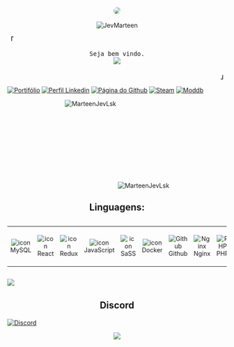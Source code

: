 <div align="center">
  <img src="https://i.pinimg.com/736x/be/82/9b/be829bcfc8fef59967c83a7e2201034c.jpg" width="128" heigth="128" style="border-radius: 60%;"><br>
 </div>
 <p align="center"> <img src="https://komarev.com/ghpvc/?username=MarteenJevLsk&label=Profile%20views&color=blueviolet&style=flat" alt="JevMarteen" /> </p>


<p align="left"><strong><samp>「</samp></strong></p>
  <p align="center">
    <samp>
    Seja bem vindo.
      <br>
        <image src="https://readme-typing-svg.herokuapp.com?font=Space+Mono&weight=900&size=12&duration=3000&pause=1000&color=97a4e2&center=true&width=410&height=45&lines=A+%C3%BAnica+coisa+que+se+perde+para+sempre+%C3%A9+o+tempo.;Seu+valor+n%C3%A3o+depende+da+opni%C3%A3o+de+ningu%C3%A9m.;Um+peda%C3%A7o+de+mim+se+vai%2C+e+com+ele%2C+meus+erros.">
    </samp>
  </p>
<p align="right"><strong><samp>」</samp></strong></p>

[![Portifólio](https://img.shields.io/badge/Portifólio-6438d1?style=for-the-badge)](https://marteenjevlsk.github.io/)
[![Perfil Linkedin](https://img.shields.io/badge/Perfil%20Linkedin-432959?style=for-the-badge)](https://www.linkedin.com/in/m%C3%A1rcio-reno-1a2424369/)
[![Página do Github](https://img.shields.io/badge/Página%20do%20Github-432959?style=for-the-badge)](https://marteenjevlsk.github.io/)
[![Steam](https://img.shields.io/badge/Steam-0d1117?style=for-the-badge&logo=steam&logoColor=white)](https://steamcommunity.com/id/_jeweljev/)
[![Moddb](https://img.shields.io/badge/moddb-a8131f?style=for-the-badge)](https://www.moddb.com/members/jevlsk)

<div style="text-align: center;">
  <div style="display: inline-block; height: 100%;">
    <picture>
      <source media="(prefers-color-scheme: dark)" srcset="https://github-readme-stats.vercel.app/api/top-langs?username=MarteenJevLsk&show_icons=true&theme=radical&locale=pt-br&layout=compact" />
      <source media="(prefers-color-scheme: light)" srcset="https://github-readme-stats.vercel.app/api/top-langs?username=MarteenJevLsk&show_icons=true&locale=pt-br&layout=compact" />
      <img align="left" src="https://github-readme-stats.vercel.app/api/top-langs?username=MarteenJevLsk&show_icons=true&theme=radical&locale=pt-br&layout=compact" alt="MarteenJevLsk" style="height: 200px;" />
    </picture>
  </div>

  <div style="display: inline-block; height: 100%;">
    <picture>
      <source media="(prefers-color-scheme: dark)" srcset="https://github-readme-stats.vercel.app/api?username=MarteenJevLsk&show_icons=true&theme=radical&locale=pt-br" />
      <source media="(prefers-color-scheme: light)" srcset="https://github-readme-stats.vercel.app/api?username=MarteenJevLsk&show_icons=true&locale=pt-br" />
      <img align="center" src="https://github-readme-stats.vercel.app/api?username=MartenJevLsk&show_icons=true&theme=radical&locale=pt-br" alt="MarteenJevLsk" style="height: 200px;" />
    </picture>
  </div>
</div>

<h2 align="center">Linguagens:</h2>
<div style="display: flex; align-items: flex-start; align: center">
<table align="center">
  <tr>
    <td align="center" width="96">
        <img src="https://techstack-generator.vercel.app/mysql-icon.svg" alt="icon" width="65" height="65" alt="MySQL" />
      <br>MySQL
    </td>
    <td align="center" width="96">
        <img src="https://techstack-generator.vercel.app/react-icon.svg" alt="icon" width="65" height="65" alt="React"/>
      <br>React
    </td>
    <td align="center" width="96">
        <img src="https://techstack-generator.vercel.app/redux-icon.svg" alt="icon" width="65" height="65" alt="Redux"/>
      <br>Redux
    </td>
    <td align="center" width="96">
        <img src="https://techstack-generator.vercel.app/js-icon.svg" alt="icon" width="65" height="65" alt="Javascript JS"/>
      <br>JavaScript
    </td>
    <td align="center" width="96">
        <img src="https://techstack-generator.vercel.app/sass-icon.svg" alt="icon" width="65" height="65" alt="SaSS"/>
      <br>SaSS
    </td>
    <td align="center" width="96">
        <img src="https://techstack-generator.vercel.app/docker-icon.svg" alt="icon" width="65" height="65" alt="Docker"/>
      <br>Docker
    </td>
    <td align="center" width="96"> 
        <img src="https://techstack-generator.vercel.app/github-icon.svg" width="65" height="65" alt="Github" />
      <br>Github
    </td>
    <td align="center" width="96">
        <img src="https://techstack-generator.vercel.app/nginx-icon.svg" width="65" height="65" alt="Nginx" />
      <br>Nginx
    </td>
    <td align="center" width="100">
        <img src="https://i.imgur.com/1GzLpqX.gif" width="65" height="65" alt="PHP" />
      <br>PHP
    </td>
    <td align="center" width="100">
        <img src="https://raw.githubusercontent.com/MarteenJevLsk/MarteenJevLsk/f2db28d07dd3f2405256f19cc6b825ae8f23d8d0/workspace/blob/pickaxe/laravel.svg" width="100" height="65" alt="Laravel" />
      <br>Laravel
    </td>
 </tr>
</table>
</div>

<img src="https://github-readme-stats.vercel.app/api/pin/?username=MarteenJevLsk&repo=github-page-portfolio
&theme=dark&title_color=C2FFC7&icon_color=CB9DF0&text_color=ffffff&bg_color=000000" />

<p align="center">
<h2 align="center">Discord</h2>

<a align="center" href="https://discord.com/users/340608909230211074">
<img align="center" src="https://lanyard.cnrad.dev/api/340608909230211074?bg=2B2B2B&borderRadius=&idleMessage=The%20road%20to%20Dorgenville%20is%20arduous.&ignoreAppId=340608909230211074&theme=dark" alt="Discord" />
</a>
</p>

<p align="center">
     <img src="https://capsule-render.vercel.app/api?type=waving&color=gradient&height=100&section=footer"/>
</p>
